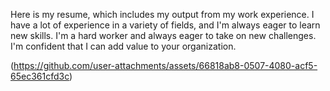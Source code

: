 Here is my resume, which includes my output from my work experience. I have a lot of experience in a variety of fields, and I'm always eager to learn new skills. I'm a hard worker and always eager to take on new challenges. I'm confident that I can add value to your organization.

(https://github.com/user-attachments/assets/66818ab8-0507-4080-acf5-65ec361cfd3c)
